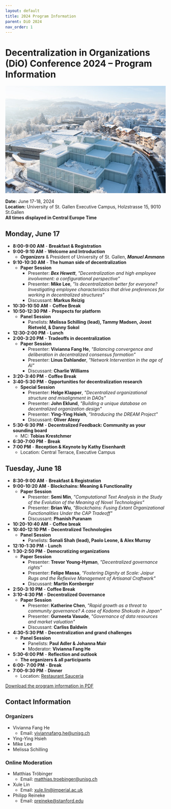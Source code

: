 ```yaml
---
layout: default
title: 2024 Program Information
parent: DiO 2024
nav_order: 1
---
```


# Decentralization in Organizations (DiO) Conference 2024 – Program Information

![DiO 2024](dio_2024_photos/dio_2024_1.jpeg)


**Date:** June 17-18, 2024  
**Location:** University of St. Gallen Executive Campus, Holzstrasse 15, 9010 St.Gallen  
**All times displayed in Central Europe Time**

## Monday, June 17

- **8:00-9:00 AM** - **Breakfast & Registration**
- **9:00-9:10 AM** - **Welcome and Introduction**
  - ***Organizers*** & President of University of St. Gallen, ***Manuel Ammann***
- **9:10-10:30 AM** - **The human side of decentralization**
  - **Paper Session**
    - Presenter: ***Bex Hewett***, *"Decentralization and high employee involvement: a configurational perspective"*
    - Presenter: **Mike Lee**, *"Is decentralization better for everyone? Investigating employee characteristics that drive preferences for working in decentralized structures"*
    - Discussant: **Markus Reizig**
- **10:30-10:50 AM** - **Coffee Break**
- **10:50-12:30 PM** - **Prospects for platform**
  - **Panel Session**
    - Panelists: **Melissa Schilling (lead), Tammy Madsen, Joost Rietveld, & Danny Sokol**
- **12:30-2:00 PM** - **Lunch**
- **2:00-3:20 PM** - **Tradeoffs in decentralization**
  - **Paper Session**
    - Presenter: **Vivianna Fang He**, *"Balancing convergence and deliberation in decentralized consensus formation"*
    - Presenter: **Linus Dahlander**, *"Network Intervention in the age of AI"*
    - Discussant: **Charlie Williams**
- **3:20-3:40 PM** - **Coffee Break**
- **3:40-5:30 PM** - **Opportunities for decentralization research**  
  - **Special Session**
    - Presenter: **Helge Klapper**, *"Decentralized organizational structure and misalignment in DAOs"*
    - Presenter: **John Eklund**, *"Building a unique database on decentralized organization design"*
    - Presenter: **Ying-Ying Hsieh**, *"Introducing the DREAM Project"*
    - Discussant: **Oliver Alexy**
- **5:30-6:30 PM** - **Decentralized Feedback: Community as your sounding board**  
  - MC: **Tobias Krestchmer**
- **6:30-7:00 PM** - **Break**
- **7:00 PM** - **Reception & Keynote by Kathy Eisenhardt**
  - Location: Central Terrace, Executive Campus

## Tuesday, June 18

- **8:30-9:00 AM** - **Breakfast & Registration**
- **9:00-10:20 AM** - **Blockchains: Meaning & Functionality**
  - **Paper Session**
    - Presenter: **Semi Min**, *"Computational Text Analysis in the Study of the Evolution of the Meaning of Novel Technologies"*
    - Presenter: **Brian Wu**, *"Blockchains: Fusing Extant Organizational Functionalities Under the CAP Tradeoff"*
    - Discussant: **Phanish Puranam**
- **10:20-10:40 AM** - **Coffee break**
- **10:40-12:10 PM** - **Decentralized Technologies**  
  - **Panel Session**
    - Panelists: **Sonali Shah (lead), Paolo Leone, & Alex Murray**
- **12:10-1:30 PM** - **Lunch**
- **1:30-2:50 PM** - **Democratizing organizations**
  - **Paper Session**
    - Presenter: **Trevor Young-Hyman**, *"Decentralized governance rights"*
    - Presenter: **Felipe Massa**, *"Fostering Dignity at Scale: Jaipur Rugs and the Reflexive Management of Artisanal Craftwork"*
    - Discussant: **Martin Kornberger**
- **2:50-3:10 PM** - **Coffee Break**
- **3:10-4:30 PM** - **Decentralized Governance**  
  - **Paper Session**
    - Presenter: **Katherine Chen**, *"Rapid growth as a threat to community governance? A case of Kodomo Shokudo in Japan"*
    - Presenter: **Gurneeta Vasude**, *"Governance of data resources and market valuation"*
    - Discussant: **Carliss Baldwin**
- **4:30-5:30 PM** - **Decentralization and grand challenges**
  - **Panel Session**
    - Panelists: **Paul Adler & Johanna Mair**
    - Moderator: **Vivianna Fang He**
- **5:30-6:00 PM** - **Reflection and outlook**  
  - **The organizers & all participants**
- **6:00- 7:00 PM** - **Break**
- **7:00-9:30 PM** - **Dinner**  
  - Location: [Restaurant Sauceria](https://www.sauceria.ch/)

[Download the program information in PDF](/asset/DiO_Conference_Program_2024.pdf)

## Contact Information

### Organizers
- Vivianna Fang He
  - Email: [viviannafang.he@unisg.ch](mailto:viviannafang.he@unisg.ch)
- Ying-Ying Hsieh
- Mike Lee
- Melissa Schilling

### Online Moderation
- Matthias Tröbinger
  - Email: [matthias.troebinger@unisg.ch](mailto:matthias.troebinger@unisg.ch)
- Xule Lin
  - Email: [xule.lin@imperial.ac.uk](mailto:xule.lin@imperial.ac.uk)
- Philipp Reineke
  - Email: [preineke@stanford.edu](mailto:preineke@stanford.edu)
